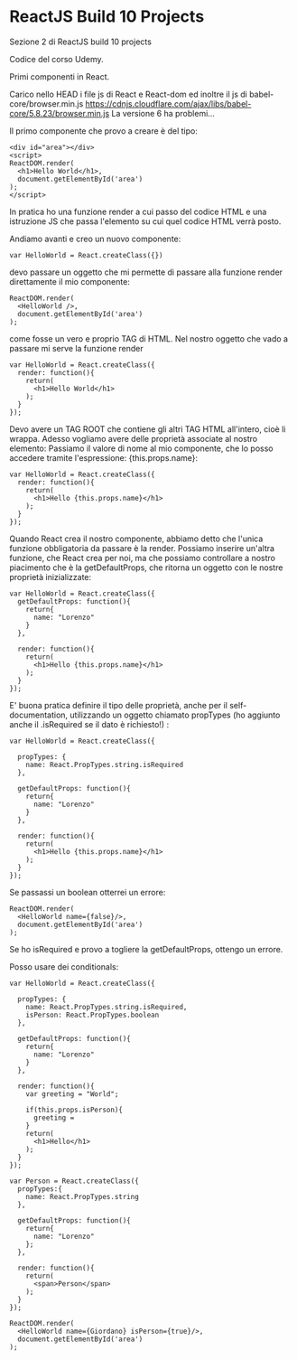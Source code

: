 # ReactJS Build 10 Projects
Sezione 2 di ReactJS build 10 projects


Codice del corso Udemy.

Primi componenti in React.

Carico nello HEAD i file js di React e React-dom ed inoltre il js di babel-core/browser.min.js
https://cdnjs.cloudflare.com/ajax/libs/babel-core/5.8.23/browser.min.js
La versione 6 ha problemi...

Il primo componente che provo a creare è del tipo:
```
<div id="area"></div>
<script>
ReactDOM.render(
  <h1>Hello World</h1>,
  document.getElementById('area')
);
</script>
```
In pratica ho una funzione render a cui passo del codice HTML e una istruzione JS che passa l'elemento su cui quel codice HTML verrà posto.

Andiamo avanti e creo un nuovo componente:
```
var HelloWorld = React.createClass({})
```
devo passare un oggetto che mi permette di passare alla funzione render direttamente il mio componente:

```
ReactDOM.render(
  <HelloWorld />,
  document.getElementById('area')
);
```

come fosse un vero e proprio TAG di HTML. Nel nostro oggetto che vado a passare mi serve la funzione render

```
var HelloWorld = React.createClass({
  render: function(){
    return(
      <h1>Hello World</h1>
    );
  }
});
```

Devo avere un TAG ROOT che contiene gli altri TAG HTML all'intero, cioè li wrappa.
Adesso vogliamo avere delle proprietà associate al nostro elemento:
<HelloWorld name="Lorenzo" />
Passiamo il valore di nome al mio componente, che lo posso accedere tramite l'espressione: {this.props.name}:

```
var HelloWorld = React.createClass({
  render: function(){
    return(
      <h1>Hello {this.props.name}</h1>
    );
  }
});
```

Quando React crea il nostro componente, abbiamo detto che l'unica funzione obbligatoria da passare è la render. Possiamo inserire un'altra funzione, che React crea per noi, ma che possiamo controllare a nostro piacimento che è la getDefaultProps, che ritorna un oggetto con le nostre proprietà inizializzate:

```
var HelloWorld = React.createClass({
  getDefaultProps: function(){
    return{
      name: "Lorenzo"
    }
  },
  
  render: function(){
    return(
      <h1>Hello {this.props.name}</h1>
    );
  }
});
```

E' buona pratica definire il tipo delle proprietà, anche per il self-documentation, utilizzando un oggetto chiamato propTypes (ho aggiunto anche il .isRequired se il dato è richiesto!) :

```
var HelloWorld = React.createClass({

  propTypes: {
    name: React.PropTypes.string.isRequired
  },
  
  getDefaultProps: function(){
    return{
      name: "Lorenzo"
    }
  },
  
  render: function(){
    return(
      <h1>Hello {this.props.name}</h1>
    );
  }
});
```

Se passassi un boolean otterrei un errore:
```
ReactDOM.render(
  <HelloWorld name={false}/>,
  document.getElementById('area')
);
```

Se ho isRequired e provo a togliere la getDefaultProps, ottengo un errore.

Posso usare dei conditionals:

```
var HelloWorld = React.createClass({

  propTypes: {
    name: React.PropTypes.string.isRequired,
    isPerson: React.PropTypes.boolean
  },
  
  getDefaultProps: function(){
    return{
      name: "Lorenzo"
    }
  },
  
  render: function(){
    var greeting = "World";
    
    if(this.props.isPerson){
      greeting = 
    }
    return(
      <h1>Hello</h1>
    );
  }
});

var Person = React.createClass({
  propTypes:{
    name: React.PropTypes.string
  },
  
  getDefaultProps: function(){
    return{
      name: "Lorenzo"
    };
  },
  
  render: function(){
    return(
      <span>Person</span>
    );
  }
});

ReactDOM.render(
  <HelloWorld name={Giordano} isPerson={true}/>,
  document.getElementById('area')
);
```
